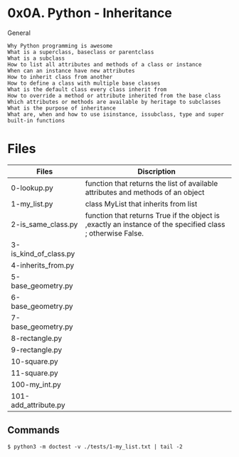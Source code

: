  # 0x0A. Python - Inheritance 

 General

    Why Python programming is awesome
    What is a superclass, baseclass or parentclass
    What is a subclass
    How to list all attributes and methods of a class or instance
    When can an instance have new attributes
    How to inherit class from another
    How to define a class with multiple base classes
    What is the default class every class inherit from
    How to override a method or attribute inherited from the base class
    Which attributes or methods are available by heritage to subclasses
    What is the purpose of inheritance
    What are, when and how to use isinstance, issubclass, type and super built-in functions

# Files
|Files|Discription|
|---|---|
|0-lookup.py| function that returns the list of available attributes and methods of an object|
|1-my_list.py| class MyList that inherits from list|
|2-is_same_class.py|function that returns True if the object is ,exactly an instance of the specified class ; otherwise False.|
|3-is_kind_of_class.py||
|4-inherits_from.py||
|5-base_geometry.py||
|6-base_geometry.py||
|7-base_geometry.py||
|8-rectangle.py||
|9-rectangle.py||
|10-square.py||
|11-square.py||
|100-my_int.py||
|101-add_attribute.py||



## Commands

    $ python3 -m doctest -v ./tests/1-my_list.txt | tail -2
